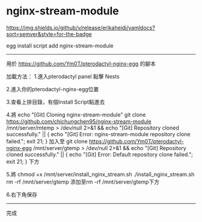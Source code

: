 # nginx-stream-module
https://img.shields.io/github/v/release/erikaheidi/yamldocs?sort=semver&style=for-the-badge

egg install script add nginx-stream-module

---
用於 https://github.com/Ym0T/pterodactyl-nginx-egg 的腳本

加載方法：
1.進入pterodactyl panel 點擊 Nests

2.進入你的pterodactyl-nginx-egg位置

3.查看上排目錄，有個Install Script點進去

4.將
echo "[Git] Cloning nginx-stream-module"
git clone https://github.com/chichungchen95/nginx-stream-module /mnt/server/mtemp > /dev/null 2>&1 && echo "[Git] Repository cloned successfully." || { echo "[Git] Error: nginx-stream-module repository clone failed."; exit 21; }
加入至
git clone https://github.com/Ym0T/pterodactyl-nginx-egg /mnt/server/gtemp > /dev/null 2>&1 && echo "[Git] Repository cloned successfully." || { echo "[Git] Error: Default repository clone failed."; exit 21; }
下方

5.將
chmod +x /mnt/server/install_nginx_stream.sh
./install_nginx_stream.sh
rm -rf /mnt/server/gtemp
添加至rm -rf /mnt/server/gtemp下方

6.右下角保存

---
完成
